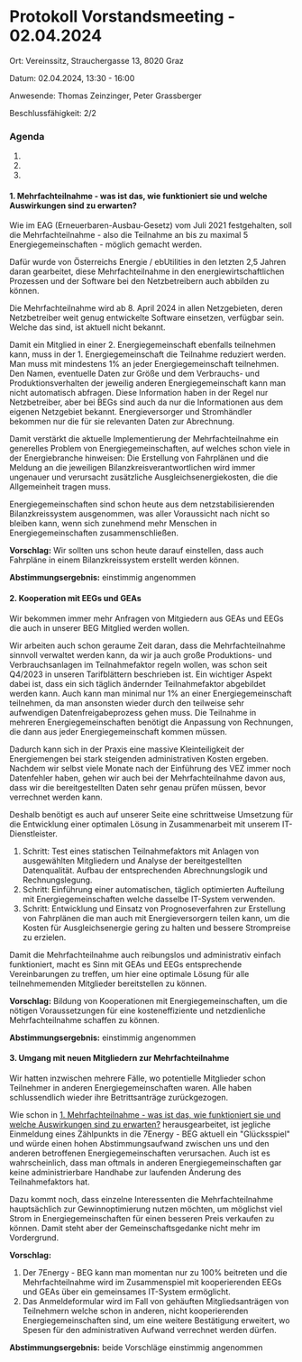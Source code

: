 # Protokoll Vorstandsmeeting - 02.04.2024

Ort: Vereinssitz, Strauchergasse 13, 8020 Graz

Datum: 02.04.2024, 13:30 - 16:00

Anwesende: Thomas Zeinzinger, Peter Grassberger

Beschlussfähigkeit: 2/2

### Agenda <a href="#agenda" id="agenda"></a>

1.
2.
3.

#### 1. Mehrfachteilnahme - was ist das, wie funktioniert sie und welche Auswirkungen sind zu erwarten? <a href="#id-1.-mehrfachteilnahme-was-ist-das-wie-funktioniert-sie-und-welche-auswirkungen-sind-zu-erwarten" id="id-1.-mehrfachteilnahme-was-ist-das-wie-funktioniert-sie-und-welche-auswirkungen-sind-zu-erwarten"></a>

Wie im EAG (Erneuerbaren-Ausbau-Gesetz) vom Juli 2021 festgehalten, soll die Mehrfachteilnahme - also die Teilnahme an bis zu maximal 5 Energiegemeinschaften - möglich gemacht werden.

Dafür wurde von Österreichs Energie / ebUtilities in den letzten 2,5 Jahren daran gearbeitet, diese Mehrfachteilnahme in den energiewirtschaftlichen Prozessen und der Software bei den Netzbetreibern auch abbilden zu können.

Die Mehrfachteilnahme wird ab 8. April 2024 in allen Netzgebieten, deren Netzbetreiber weit genug entwickelte Software einsetzen, verfügbar sein. Welche das sind, ist aktuell nicht bekannt.

Damit ein Mitglied in einer 2. Energiegemeinschaft ebenfalls teilnehmen kann, muss in der 1. Energiegemeinschaft die Teilnahme reduziert werden. Man muss mit mindestens 1% an jeder Energiegemeinschaft teilnehmen. Den Namen, eventuelle Daten zur Größe und dem Verbrauchs- und Produktionsverhalten der jeweilig anderen Energiegemeinschaft kann man nicht automatisch abfragen. Diese Information haben in der Regel nur Netzbetreiber, aber bei BEGs sind auch da nur die Informationen aus dem eigenen Netzgebiet bekannt. Energieversorger und Stromhändler bekommen nur die für sie relevanten Daten zur Abrechnung.

Damit verstärkt die aktuelle Implementierung der Mehrfachteilnahme ein generelles Problem von Energiegemeinschaften, auf welches schon viele in der Energiebranche hinweisen: Die Erstellung von Fahrplänen und die Meldung an die jeweiligen Bilanzkreisverantwortlichen wird immer ungenauer und verursacht zusätzliche Ausgleichsenergiekosten, die die Allgemeinheit tragen muss.

Energiegemeinschaften sind schon heute aus dem netzstabilisierenden Bilanzkreissystem ausgenommen, was aller Voraussicht nach nicht so bleiben kann, wenn sich zunehmend mehr Menschen in Energiegemeinschaften zusammenschließen.

**Vorschlag:** Wir sollten uns schon heute darauf einstellen, dass auch Fahrpläne in einem Bilanzkreissystem erstellt werden können.

**Abstimmungsergebnis:** einstimmig angenommen

#### 2. Kooperation mit EEGs und GEAs <a href="#id-2.-kooperation-mit-eegs-und-geas" id="id-2.-kooperation-mit-eegs-und-geas"></a>

Wir bekommen immer mehr Anfragen von Mitgiedern aus GEAs und EEGs die auch in unserer BEG Mitglied werden wollen.

Wir arbeiten auch schon geraume Zeit daran, dass die Mehrfachteilnahme sinnvoll verwaltet werden kann, da wir ja auch große Produktions- und Verbrauchsanlagen im Teilnahmefaktor regeln wollen, was schon seit Q4/2023 in unseren Tarifblättern beschrieben ist. Ein wichtiger Aspekt dabei ist, dass ein sich täglich ändernder Teilnahmefaktor abgebildet werden kann. Auch kann man minimal nur 1% an einer Energiegemeinschaft teilnehmen, da man ansonsten wieder durch den teilweise sehr aufwendigen Datenfreigabeprozess gehen muss. Die Teilnahme in mehreren Energiegemeinschaften benötigt die Anpassung von Rechnungen, die dann aus jeder Energiegemeinschaft kommen müssen.

Dadurch kann sich in der Praxis eine massive Kleinteiligkeit der Energiemengen bei stark steigenden administrativen Kosten ergeben. Nachdem wir selbst viele Monate nach der Einführung des VEZ immer noch Datenfehler haben, gehen wir auch bei der Mehrfachteilnahme davon aus, dass wir die bereitgestellten Daten sehr genau prüfen müssen, bevor verrechnet werden kann.

Deshalb benötigt es auch auf unserer Seite eine schrittweise Umsetzung für die Entwicklung einer optimalen Lösung in Zusammenarbeit mit unserem IT-Dienstleister.

1. Schritt: Test eines statischen Teilnahmefaktors mit Anlagen von ausgewählten Mitgliedern und Analyse der bereitgestellten Datenqualität. Aufbau der entsprechenden Abrechnungslogik und Rechnungslegung.
2. Schritt: Einführung einer automatischen, täglich optimierten Aufteilung mit Energiegemeinschaften welche dasselbe IT-System verwenden.
3. Schritt: Entwicklung und Einsatz von Prognoseverfahren zur Erstellung von Fahrplänen die man auch mit Energieversorgern teilen kann, um die Kosten für Ausgleichsenergie gering zu halten und bessere Strompreise zu erzielen.

Damit die Mehrfachteilnahme auch reibungslos und administrativ einfach funktioniert, macht es Sinn mit GEAs und EEGs entsprechende Vereinbarungen zu treffen, um hier eine optimale Lösung für alle teilnehmemenden Mitglieder bereitstellen zu können.

**Vorschlag:** Bildung von Kooperationen mit Energiegemeinschaften, um die nötigen Voraussetzungen für eine kosteneffiziente und netzdienliche Mehrfachteilnahme schaffen zu können.

**Abstimmungsergebnis:** einstimmig angenommen

#### 3. Umgang mit neuen Mitgliedern zur Mehrfachteilnahme <a href="#id-3.-umgang-mit-neuen-mitgliedern-zur-mehrfachteilnahme" id="id-3.-umgang-mit-neuen-mitgliedern-zur-mehrfachteilnahme"></a>

Wir hatten inzwischen mehrere Fälle, wo potentielle Mitglieder schon Teilnehmer in anderen Energiegemeinschaften waren. Alle haben schlussendlich wieder ihre Betrittsanträge zurückgezogen.

Wie schon in [1. Mehrfachteilnahme - was ist das, wie funktioniert sie und welche Auswirkungen sind zu erwarten?](https://about/vorstandsmeetings/protokoll-vorstandsmeeting-02.04.2024#id-1.-mehrfachteilnahme-was-ist-das-wie-funktioniert-sie-und-welche-auswirkungen-sind-zu-erwarten) herausgearbeitet, ist jegliche Einmeldung eines Zählpunkts in die 7Energy - BEG aktuell ein "Glücksspiel" und würde einen hohen Abstimmungsaufwand zwischen uns und den anderen betroffenen Energiegemeinschaften verursachen. Auch ist es wahrscheinlich, dass man oftmals in anderen Energiegemeinschaften gar keine administrierbare Handhabe zur laufenden Änderung des Teilnahmefaktors hat.

Dazu kommt noch, dass einzelne Interessenten die Mehrfachteilnahme hauptsächlich zur Gewinnoptimierung nutzen möchten, um möglichst viel Strom in Energiegemeinschaften für einen besseren Preis verkaufen zu können. Damit steht aber der Gemeinschaftsgedanke nicht mehr im Vordergrund.

**Vorschlag:**

1. Der 7Energy - BEG kann man momentan nur zu 100% beitreten und die Mehrfachteilnahme wird im Zusammenspiel mit kooperierenden EEGs und GEAs über ein gemeinsames IT-System ermöglicht.
2. Das Anmeldeformular wird im Fall von gehäuften Mitgliedsanträgen von Teilnehmern welche schon in anderen, nicht kooperierenden Energiegemeinschaften sind, um eine weitere Bestätigung erweitert, wo Spesen für den administrativen Aufwand verrechnet werden dürfen.

**Abstimmungsergebnis:** beide Vorschläge einstimmig angenommen

#### &#x20;<a href="#undefined" id="undefined"></a>
